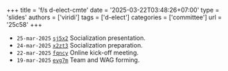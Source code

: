 +++
title = 'f/s d-elect-cmte'
date = '2025-03-22T03:48:26+07:00'
type = 'slides'
authors = ['viridi']
tags = ['d-elect']
categories = ['committee']
url = '25c58'
+++

+ `25-mar-2025` [`sj5x2`](https://osf.io/sj5x2) Socialization presentation.
+ `24-mar-2025` [`x2zt3`](https://osf.io/x2zt3) Socialization preparation.
+ `22-mar-2025` [`fqncy`](https://osf.io/fqncy) Online kick-off meeting.
+ `19-mar-2025` [`evg7m`](https://osf.io/evg7m) Team and WAG forming.
